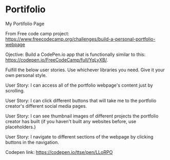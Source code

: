 # Portifolio
My Portifolio Page

From Free code camp project: https://www.freecodecamp.org/challenges/build-a-personal-portfolio-webpage

Ojective: Build a CodePen.io app that is functionally similar to this: https://codepen.io/FreeCodeCamp/full/YqLyXB/.

Fulfill the below user stories. Use whichever libraries you need. Give it your own personal style.

User Story: I can access all of the portfolio webpage's content just by scrolling.

User Story: I can click different buttons that will take me to the portfolio creator's different social media pages.

User Story: I can see thumbnail images of different projects the portfolio creator has built (if you haven't built any websites before, use placeholders.)

User Story: I navigate to different sections of the webpage by clicking buttons in the navigation.

Codepen link:
https://codepen.io/ttse/pen/LLoRPO

